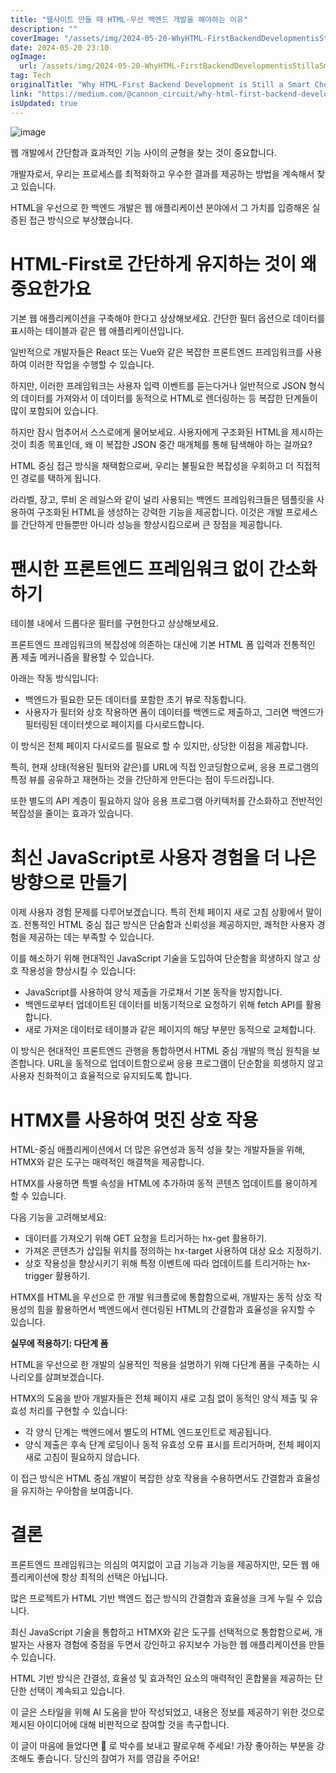 ```yaml
---
title: "웹사이트 만들 때 HTML-우선 백엔드 개발을 해야하는 이유"
description: ""
coverImage: "/assets/img/2024-05-20-WhyHTML-FirstBackendDevelopmentisStillaSmartChoiceforWebApps_0.png"
date: 2024-05-20 23:10
ogImage: 
  url: /assets/img/2024-05-20-WhyHTML-FirstBackendDevelopmentisStillaSmartChoiceforWebApps_0.png
tag: Tech
originalTitle: "Why HTML-First Backend Development is Still a Smart Choice for Web Apps"
link: "https://medium.com/@cannon_circuit/why-html-first-backend-development-is-still-a-smart-choice-for-web-apps-6a129a46e4f9"
isUpdated: true
---
```






![image](/assets/img/2024-05-20-WhyHTML-FirstBackendDevelopmentisStillaSmartChoiceforWebApps_0.png)

웹 개발에서 간단함과 효과적인 기능 사이의 균형을 찾는 것이 중요합니다.

개발자로서, 우리는 프로세스를 최적화하고 우수한 결과를 제공하는 방법을 계속해서 찾고 있습니다.

HTML을 우선으로 한 백엔드 개발은 웹 애플리케이션 분야에서 그 가치를 입증해온 실증된 접근 방식으로 부상했습니다.


<div class="content-ad"></div>

# HTML-First로 간단하게 유지하는 것이 왜 중요한가요

기본 웹 애플리케이션을 구축해야 한다고 상상해보세요. 간단한 필터 옵션으로 데이터를 표시하는 테이블과 같은 웹 애플리케이션입니다.

일반적으로 개발자들은 React 또는 Vue와 같은 복잡한 프론트엔드 프레임워크를 사용하여 이러한 작업을 수행할 수 있습니다.

하지만, 이러한 프레임워크는 사용자 입력 이벤트를 듣는다거나 일반적으로 JSON 형식의 데이터를 가져와서 이 데이터를 동적으로 HTML로 렌더링하는 등 복잡한 단계들이 많이 포함되어 있습니다.

<div class="content-ad"></div>

하지만 잠시 멈추어서 스스로에게 물어보세요. 사용자에게 구조화된 HTML을 제시하는 것이 최종 목표인데, 왜 이 복잡한 JSON 중간 매개체를 통해 탐색해야 하는 걸까요?

HTML 중심 접근 방식을 채택함으로써, 우리는 불필요한 복잡성을 우회하고 더 직접적인 경로를 택하게 됩니다.

라라벨, 장고, 루비 온 레일스와 같이 널리 사용되는 백엔드 프레임워크들은 템플릿을 사용하여 구조화된 HTML을 생성하는 강력한 기능을 제공합니다. 이것은 개발 프로세스를 간단하게 만들뿐만 아니라 성능을 향상시킴으로써 큰 장점을 제공합니다.

# 팬시한 프론트엔드 프레임워크 없이 간소화하기

<div class="content-ad"></div>

테이블 내에서 드롭다운 필터를 구현한다고 상상해보세요.

프론트엔드 프레임워크의 복잡성에 의존하는 대신에 기본 HTML 폼 입력과 전통적인 폼 제출 메커니즘을 활용할 수 있습니다.

아래는 작동 방식입니다:

- 백엔드가 필요한 모든 데이터를 포함한 초기 뷰로 작동합니다.
- 사용자가 필터와 상호 작용하면 폼이 데이터를 백엔드로 제출하고, 그러면 백엔드가 필터링된 데이터셋으로 페이지를 다시로드합니다.

<div class="content-ad"></div>

이 방식은 전체 페이지 다시로드를 필요로 할 수 있지만, 상당한 이점을 제공합니다.

특히, 현재 상태(적용된 필터와 같은)를 URL에 직접 인코딩함으로써, 응용 프로그램의 특정 뷰를 공유하고 재현하는 것을 간단하게 만든다는 점이 두드러집니다.

또한 별도의 API 계층이 필요하지 않아 응용 프로그램 아키텍처를 간소화하고 전반적인 복잡성을 줄이는 효과가 있습니다.

# 최신 JavaScript로 사용자 경험을 더 나은 방향으로 만들기

<div class="content-ad"></div>

이제 사용자 경험 문제를 다루어보겠습니다. 특히 전체 페이지 새로 고침 상황에서 말이죠. 전통적인 HTML 중심 접근 방식은 단숨함과 신뢰성을 제공하지만, 쾌적한 사용자 경험을 제공하는 데는 부족할 수 있습니다.

이를 해소하기 위해 현대적인 JavaScript 기술을 도입하여 단순함을 희생하지 않고 상호 작용성을 향상시킬 수 있습니다:

- JavaScript를 사용하여 양식 제출을 가로채서 기본 동작을 방지합니다.
- 백엔드로부터 업데이트된 데이터를 비동기적으로 요청하기 위해 fetch API를 활용합니다.
- 새로 가져온 데이터로 테이블과 같은 페이지의 해당 부분만 동적으로 교체합니다.

이 방식은 현대적인 프론트엔드 관행을 통합하면서 HTML 중심 개발의 핵심 원칙을 보존합니다. URL을 동적으로 업데이트함으로써 응용 프로그램이 단순함을 희생하지 않고 사용자 친화적이고 효율적으로 유지되도록 합니다.

<div class="content-ad"></div>

# HTMX를 사용하여 멋진 상호 작용

HTML-중심 애플리케이션에서 더 많은 유연성과 동적 성을 찾는 개발자들을 위해, HTMX와 같은 도구는 매력적인 해결책을 제공합니다.

HTMX를 사용하면 특별 속성을 HTML에 추가하여 동적 콘텐츠 업데이트를 용이하게 할 수 있습니다.

다음 기능을 고려해보세요:

<div class="content-ad"></div>

- 데이터를 가져오기 위해 GET 요청을 트리거하는 hx-get 활용하기.
- 가져온 콘텐츠가 삽입될 위치를 정의하는 hx-target 사용하여 대상 요소 지정하기.
- 상호 작용성을 향상시키기 위해 특정 이벤트에 따라 업데이트를 트리거하는 hx-trigger 활용하기.

HTMX를 HTML을 우선으로 한 개발 워크플로에 통합함으로써, 개발자는 동적 상호 작용성의 힘을 활용하면서 백엔드에서 렌더링된 HTML의 간결함과 효율성을 유지할 수 있습니다.

**실무에 적용하기: 다단계 폼**

HTML을 우선으로 한 개발의 실용적인 적용을 설명하기 위해 다단계 폼을 구축하는 시나리오를 살펴보겠습니다.

<div class="content-ad"></div>

HTMX의 도움을 받아 개발자들은 전체 페이지 새로 고침 없이 동적인 양식 제출 및 유효성 처리를 구현할 수 있습니다:

- 각 양식 단계는 백엔드에서 별도의 HTML 엔드포인트로 제공됩니다.
- 양식 제출은 후속 단계 로딩이나 동적 유효성 오류 표시를 트리거하며, 전체 페이지 새로 고침이 필요하지 않습니다.

이 접근 방식은 HTML 중심 개발이 복잡한 상호 작용을 수용하면서도 간결함과 효율성을 유지하는 우아함을 보여줍니다.

# 결론

<div class="content-ad"></div>

프론트엔드 프레임워크는 의심의 여지없이 고급 기능과 기능을 제공하지만, 모든 웹 애플리케이션에 항상 최적의 선택은 아닙니다.

많은 프로젝트가 HTML 기반 백엔드 접근 방식의 간결함과 효율성을 크게 누릴 수 있습니다.

최신 JavaScript 기술을 통합하고 HTMX와 같은 도구를 선택적으로 통합함으로써, 개발자는 사용자 경험에 중점을 두면서 강인하고 유지보수 가능한 웹 애플리케이션을 만들 수 있습니다.

HTML 기반 방식은 간결성, 효율성 및 효과적인 요소의 매력적인 혼합물을 제공하는 단단한 선택이 계속되고 있습니다.

<div class="content-ad"></div>

이 글은 스타일을 위해 AI 도움을 받아 작성되었고, 내용은 정보를 제공하기 위한 것으로 제시된 아이디어에 대해 비판적으로 참여할 것을 촉구합니다.

이 글이 마음에 들었다면 👏 로 박수를 보내고 팔로우해 주세요! 가장 좋아하는 부분을 강조해도 좋습니다. 당신의 참여가 저를 영감을 주어요!